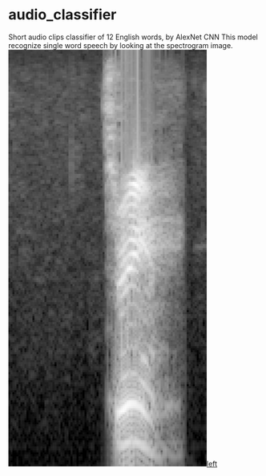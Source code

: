 # audio_classifier
Short audio clips classifier of 12 English words, by AlexNet CNN
This model recognize single word speech by looking at the spectrogram image.
![three](three.png)[left](left.png)
